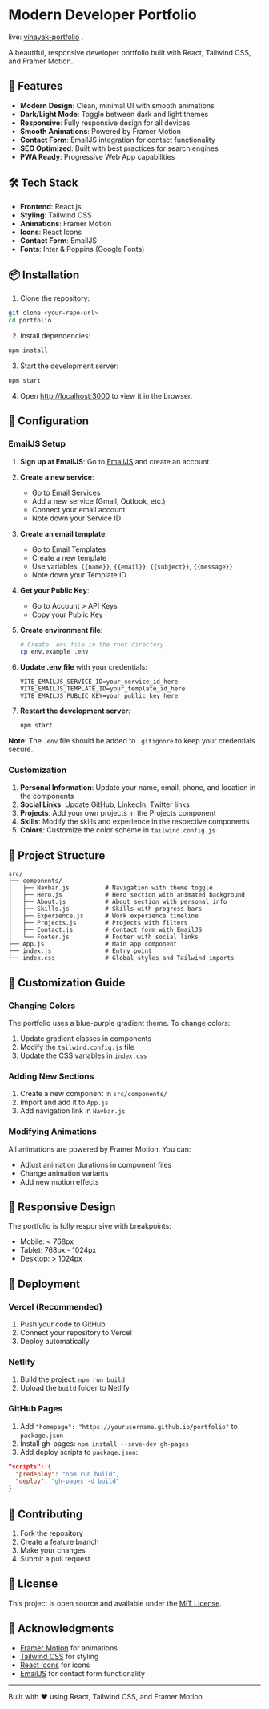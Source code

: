 # Modern Developer Portfolio

live: [vinayak-portfolio](https://vinayak-portfolio-ten.vercel.app/) .

A beautiful, responsive developer portfolio built with React, Tailwind CSS, and Framer Motion.

## 🚀 Features

- **Modern Design**: Clean, minimal UI with smooth animations
- **Dark/Light Mode**: Toggle between dark and light themes
- **Responsive**: Fully responsive design for all devices
- **Smooth Animations**: Powered by Framer Motion
- **Contact Form**: EmailJS integration for contact functionality
- **SEO Optimized**: Built with best practices for search engines
- **PWA Ready**: Progressive Web App capabilities

## 🛠️ Tech Stack

- **Frontend**: React.js
- **Styling**: Tailwind CSS
- **Animations**: Framer Motion
- **Icons**: React Icons
- **Contact Form**: EmailJS
- **Fonts**: Inter & Poppins (Google Fonts)

## 📦 Installation

1. Clone the repository:
```bash
git clone <your-repo-url>
cd portfolio
```

2. Install dependencies:
```bash
npm install
```

3. Start the development server:
```bash
npm start
```

4. Open [http://localhost:3000](http://localhost:3000) to view it in the browser.

## 🔧 Configuration

### EmailJS Setup

1. **Sign up at EmailJS**: Go to [EmailJS](https://www.emailjs.com/) and create an account

2. **Create a new service**:
   - Go to Email Services
   - Add a new service (Gmail, Outlook, etc.)
   - Connect your email account
   - Note down your Service ID

3. **Create an email template**:
   - Go to Email Templates
   - Create a new template
   - Use variables: `{{name}}`, `{{email}}`, `{{subject}}`, `{{message}}`
   - Note down your Template ID

4. **Get your Public Key**:
   - Go to Account > API Keys
   - Copy your Public Key

5. **Create environment file**:
   ```bash
   # Create .env file in the root directory
   cp env.example .env
   ```

6. **Update .env file** with your credentials:
   ```env
   VITE_EMAILJS_SERVICE_ID=your_service_id_here
   VITE_EMAILJS_TEMPLATE_ID=your_template_id_here
   VITE_EMAILJS_PUBLIC_KEY=your_public_key_here
   ```

7. **Restart the development server**:
   ```bash
   npm start
   ```

**Note**: The `.env` file should be added to `.gitignore` to keep your credentials secure.

### Customization

1. **Personal Information**: Update your name, email, phone, and location in the components
2. **Social Links**: Update GitHub, LinkedIn, Twitter links
3. **Projects**: Add your own projects in the Projects component
4. **Skills**: Modify the skills and experience in the respective components
5. **Colors**: Customize the color scheme in `tailwind.config.js`

## 📁 Project Structure

```
src/
├── components/
│   ├── Navbar.js          # Navigation with theme toggle
│   ├── Hero.js            # Hero section with animated background
│   ├── About.js           # About section with personal info
│   ├── Skills.js          # Skills with progress bars
│   ├── Experience.js      # Work experience timeline
│   ├── Projects.js        # Projects with filters
│   ├── Contact.js         # Contact form with EmailJS
│   └── Footer.js          # Footer with social links
├── App.js                 # Main app component
├── index.js               # Entry point
└── index.css              # Global styles and Tailwind imports
```

## 🎨 Customization Guide

### Changing Colors

The portfolio uses a blue-purple gradient theme. To change colors:

1. Update gradient classes in components
2. Modify the `tailwind.config.js` file
3. Update the CSS variables in `index.css`

### Adding New Sections

1. Create a new component in `src/components/`
2. Import and add it to `App.js`
3. Add navigation link in `Navbar.js`

### Modifying Animations

All animations are powered by Framer Motion. You can:
- Adjust animation durations in component files
- Change animation variants
- Add new motion effects

## 📱 Responsive Design

The portfolio is fully responsive with breakpoints:
- Mobile: < 768px
- Tablet: 768px - 1024px
- Desktop: > 1024px

## 🚀 Deployment

### Vercel (Recommended)

1. Push your code to GitHub
2. Connect your repository to Vercel
3. Deploy automatically

### Netlify

1. Build the project: `npm run build`
2. Upload the `build` folder to Netlify

### GitHub Pages

1. Add `"homepage": "https://yourusername.github.io/portfolio"` to `package.json`
2. Install gh-pages: `npm install --save-dev gh-pages`
3. Add deploy scripts to `package.json`:
```json
"scripts": {
  "predeploy": "npm run build",
  "deploy": "gh-pages -d build"
}
```

## 🤝 Contributing

1. Fork the repository
2. Create a feature branch
3. Make your changes
4. Submit a pull request

## 📄 License

This project is open source and available under the [MIT License](LICENSE).

## 🙏 Acknowledgments

- [Framer Motion](https://www.framer.com/motion/) for animations
- [Tailwind CSS](https://tailwindcss.com/) for styling
- [React Icons](https://react-icons.github.io/react-icons/) for icons
- [EmailJS](https://www.emailjs.com/) for contact form functionality

---

Built with ❤️ using React, Tailwind CSS, and Framer Motion 
